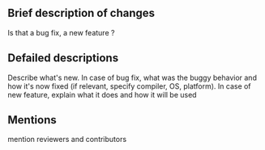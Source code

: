 ## Brief description of changes
Is that a bug fix, a new feature ? 

## Defailed descriptions
Describe what's new. 
In case of bug fix, what was the buggy behavior and how it's now fixed (if relevant, specify compiler, OS, platform). 
In case of new feature, explain what it does and how it will be used

## Mentions
mention reviewers and contributors
